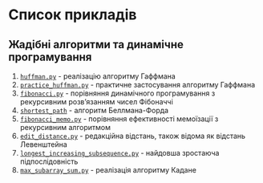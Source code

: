 # Список прикладів

## Жадібні алгоритми та динамічне програмування

1. [`huffman.py`](/Chapter_02/huffman.py) - реалізацію алгоритму Гаффмана
2. [`practice_huffman.py`](/Chapter_02/practice_huffman.py) - практичне застосування алгоритму Гаффмана
3. [`fibonacci.py`](/Chapter_02/fibonacci.py) - порівняння динамічного програмування з рекурсивним розв’язанням чисел Фібоначчі
4. [`shortest_path`](/Chapter_02/shortest_path.py) - алгоритм Беллмана-Форда
5. [`fibonacci_memo.py`](/Chapter_02/fibonacci_memo.py) - порівняння ефективності мемоїзації з рекурсивним алгоритмом
6. [`edit_distance.py`](/Chapter_02/edit_distance.py) - редакційна відстань, також відома як відстань Левенштейна
7. [`longest_increasing_subsequence.py`](/Chapter_02/longest_increasing_subsequence.py) - найдовша зростаюча підпослідовність
8. [`max_subarray_sum.py`](/Chapter_02/max_subarray_sum.py) - реалізація алгоритму Кадане
